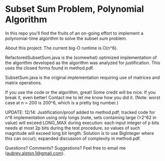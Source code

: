Subset Sum Problem, Polynomial Algorithm
===================

In this repo you'll find the fruits of an on-going effort to implement a polynomial-time algorithm to solve the subset sum problem.  

About this project:
The current big-O runtime is O(n^6).

RefactoredSubsetSum.java is the (somewhat) optimized implementation of the algorithm developed as the algorithm was analyzed for justification.  This uses the closed forms found in method.pdf.

SubsetSum.java is the original implementation requiring use of matrices and matrix operations.

If you use the code or the algorithm, great!  Some credit will be nice.  If you break it, even better!  Contact me to let me know how you did it.  (Note: worst case at n = 200 is 200^6, which is a pretty big number.)

UPDATE: 12/14: Justification/proof added to method.pdf; tracked code for n^6 implementation using only longs (note, sets containing large (>2^62 in value) will exceed LONG_MAX during execution: each input integer of p bits needs at most 2p bits during the test procedure, so values of such magnitude will exceed long bit length.  Solution is to use BigInteger where this can occur); expanded discussion of complexity in method.pdf.

Questions?  Comments?  Suggestions?  Feel free to email me (aubrey.alston.1@gmail.com).
